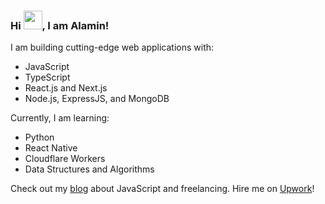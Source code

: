 ### Hi <img src="https://raw.githubusercontent.com/MartinHeinz/MartinHeinz/master/wave.gif" width="30px">, I am Alamin!

I am building cutting-edge web applications with:

- JavaScript
- TypeScript
- React.js and Next.js
- Node.js, ExpressJS, and MongoDB

Currently, I am learning:
- Python
- React Native
- Cloudflare Workers
- Data Structures and Algorithms

Check out my [blog](https://www.alaminshaikh.com/blog) about JavaScript and freelancing. Hire me on [Upwork](https://www.upwork.com/freelancers/~01fc6138ad0b44435c)!
